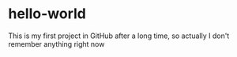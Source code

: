 # hello-world
This is my first project in GitHub after a long time, so actually I don't remember anything right now

